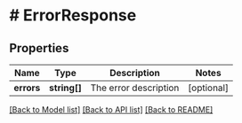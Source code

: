 # # ErrorResponse

## Properties

Name | Type | Description | Notes
------------ | ------------- | ------------- | -------------
**errors** | **string[]** | The error description | [optional]

[[Back to Model list]](../../README.md#models) [[Back to API list]](../../README.md#endpoints) [[Back to README]](../../README.md)
